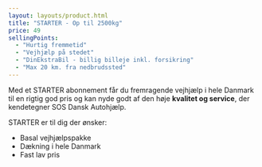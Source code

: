 ```yaml
---
layout: layouts/product.html
title: "STARTER - Op til 2500kg"
price: 49
sellingPoints: 
  - "Hurtig fremmetid"
  - "Vejhjælp på stedet"
  - "DinEkstraBil - billig billeje inkl. forsikring"
  - "Max 20 km. fra nedbrudssted"
---
```


Med et STARTER abonnement får du fremragende vejhjælp i hele Danmark til en rigtig god pris og kan nyde godt af den høje **kvalitet og service**, der kendetegner SOS Dansk Autohjælp.

STARTER er til dig der ønsker:
- Basal vejhjælpspakke
- Dækning i hele Danmark
- Fast lav pris
